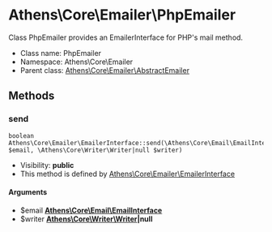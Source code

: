 Athens\Core\Emailer\PhpEmailer
===============

Class PhpEmailer provides an EmailerInterface for PHP&#039;s mail method.




* Class name: PhpEmailer
* Namespace: Athens\Core\Emailer
* Parent class: [Athens\Core\Emailer\AbstractEmailer](Athens-Core-Emailer-AbstractEmailer.md)







Methods
-------


### send

    boolean Athens\Core\Emailer\EmailerInterface::send(\Athens\Core\Email\EmailInterface $email, \Athens\Core\Writer\Writer|null $writer)





* Visibility: **public**
* This method is defined by [Athens\Core\Emailer\EmailerInterface](Athens-Core-Emailer-EmailerInterface.md)


#### Arguments
* $email **[Athens\Core\Email\EmailInterface](Athens-Core-Email-EmailInterface.md)**
* $writer **[Athens\Core\Writer\Writer](Athens-Core-Writer-Writer.md)|null**


